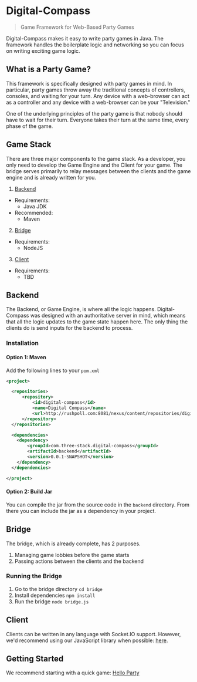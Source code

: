 # Digital-Compass
> Game Framework for Web-Based Party Games

Digital-Compass makes it easy to write party games in Java. The framework handles the boilerplate logic and networking so you can focus on writing exciting game logic.

## What is a Party Game?

This framework is specifically designed with party games in mind. In particular, party games throw away the traditional concepts of controllers, consoles, and waiting for your turn. Any device with a web-browser can act as a controller and any device with a web-browser can be your "Television."

One of the underlying principles of the party game is that nobody should have to wait for their turn. Everyone takes their turn at the same time, every phase of the game.

## Game Stack

There are three major components to the game stack. As a developer, you only need to develop the Game Engine and the Client for your game. The bridge serves primarily to relay messages between the clients and the game engine and is already written for you.

1. [Backend](#backend)
  * Requirements:
    * Java JDK
  * Recommended:
    * Maven
2. [Bridge](#bridge)
  * Requirements:
    * NodeJS
3. [Client](#client)
  * Requirements:
    * TBD


## Backend

The Backend, or Game Engine, is where all the logic happens. Digital-Compass was designed with an authoritative server in mind, which means that all the logic updates to the game state happen here. The only thing the clients do is send inputs for the backend to process.

### Installation

#### Option 1: Maven

Add the following lines to your `pom.xml`

```xml
<project>

  <repositories>
      <repository>
          <id>digital-compass</id>
          <name>Digital Compass</name>
          <url>http://rushpoll.com:8081/nexus/content/repositories/digital-compass</url>
      </repository>
  </repositories>

  <dependencies>
    <dependency>
        <groupId>com.three-stack.digital-compass</groupId>
        <artifactId>backend</artifactId>
        <version>0.0.1-SNAPSHOT</version>
    </dependency>
  </dependencies>

</project>
```
#### Option 2: Build Jar

You can compile the jar from the source code in the `backend` directory. From there you can include the jar as a dependency in your project.

## Bridge

The bridge, which is already complete, has 2 purposes.

1. Managing game lobbies before the game starts
2. Passing actions between the clients and the backend

### Running the Bridge

1. Go to the bridge directory `cd bridge`
2. Install dependencies `npm install`
3. Run the bridge `node bridge.js`

## Client

Clients can be written in any language with Socket.IO support. However, we'd recommend using our JavaScript library when possible: [here](https://github.com/3StackGames/digital-compass-client).


## Getting Started

We recommend starting with a quick game: [Hello Party](docs/hello-party.md)
